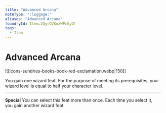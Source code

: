 ```yaml
---
title: "Advanced Arcana"
noteType: ":luggage:"
aliases: "Advanced Arcana"
foundryId: Item.2QyrQVKoxWPcGyOf
tags:
  - Item
---
```


# Advanced Arcana
![[icons-sundries-books-book-red-exclamation.webp|150]]

You gain one wizard feat. For the purpose of meeting its prerequisites, your wizard level is equal to half your character level.

* * *

**Special** You can select this feat more than once. Each time you select it, you gain another wizard feat.
